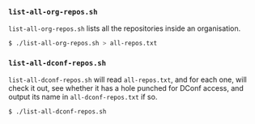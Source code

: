 ### `list-all-org-repos.sh`

`list-all-org-repos.sh` lists all the repositories inside an organisation.

```sh
$ ./list-all-org-repos.sh > all-repos.txt
```

### `list-all-dconf-repos.sh`

`list-all-dconf-repos.sh` will read `all-repos.txt`, and for each one, will
check it out, see whether it has a hole punched for DConf access, and
output its name in `all-dconf-repos.txt` if so.

```sh
$ ./list-all-dconf-repos.sh
```